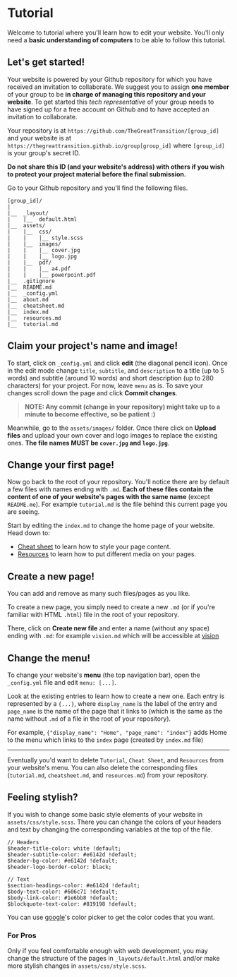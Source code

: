 # Tutorial

Welcome to tutorial where you'll learn how to edit your website. You'll only need a **basic understanding of computers** to be able to follow this tutorial.

## Let's get started!

Your website is powered by your Github repository for which you have received an invitation to collaborate. We suggest you to assign **one member** of your group to be **in charge of managing this repository and your website**. To get started this _tech representative_ of your group needs to have signed up for a free account on Github and to have accepted an invitation to collaborate.


Your repository is at `https://github.com/TheGreatTransition/[group_id]` and your website is at `https://thegreattransition.github.io/group[group_id]` where `[group_id]` is your group's secret ID.

**Do not share this ID (and your website's address) with others if you wish to protect your project material before the final submission.**



Go to your Github repository and you'll find the following files.
```
[group_id]/
|
|__  _layout/
|    |__  default.html
|__  assets/
|    |__  css/
|    |    |__ style.scss
|    |__  images/
|    |    |__ cover.jpg
|    |    |__ logo.jpg
|    |__  pdf/
|    |    |__ a4.pdf
|    |    |__ powerpoint.pdf
|__  .gitignore
|__  README.md
|__  _config.yml
|__  about.md
|__  cheatsheet.md
|__  index.md
|__  resources.md
|__  tutorial.md
```

## Claim your project's name and image!
To start, click on `_config.yml` and click **edit** (the diagonal pencil icon). Once in the edit mode change `title`, `subtitle`, and `description` to a title (up to 5 words) and subtitle (around 10 words) and short description (up to 280 characters) for your project. For now, leave `menu` as is. To save your changes scroll down the page and click **Commit changes**.

> **NOTE: Any commit (change in your repository) might take up to a minute to become effective, so be patient :)**


Meanwhile, go to the `assets/images/` folder. Once there click on **Upload files** and upload your own cover and logo images to replace the existing ones. **The file names MUST be `cover.jpg` and `logo.jpg`**.


## Change your first page!

Now go back to the root of your repository. You'll notice there are by default a few files with names ending with `.md`. **Each of these files contain the content of one of your website's pages with the same name** (except `README.me`). For example `tutorial.md` is the file behind this current page you are seeing.

Start by editing the `index.md` to change the home page of your website. Head down to:
*   [Cheat sheet](cheatsheet.md) to learn how to style your page content.
*   [Resources](resources.md) to learn how to put different media on your pages.



## Create a new page!

You can add and remove as many such files/pages as you like.

To create a new page, you simply need to create a new `.md` (or if you're familiar with HTML `.html`) file in the root of your repository.

There, click on **Create new file** and enter a name (without any space) ending with `.md`: for example `vision.md` which will be accessible at [vision](vision)


## Change the menu!

To change your website's **menu** (the top navigation bar), open the `_config.yml` file and edit `menu: [...]`.

Look at the existing entries to learn how to create a new one. Each entry is represented by a `{...}`, where `display_name` is the label of the entry and `page_name` is the name of the page that it links to (which is the same as the name without `.md` of a file in the root of your repository).

For example, `{"display_name": "Home", "page_name": "index"}` adds Home to the menu which links to the `index` page (created by `index.md` file)


* * *

Eventually you'd want to delete  `Tutorial`, `Cheat Sheet`, and `Resources` from your website's menu. You can also delete the corresponding files (`tutorial.md`, `cheatsheet.md`, and `resources.md`) from your repository.


## Feeling stylish?
If you wish to change some basic style elements of your website in `assets/css/style.scss`. There you can change the colors of your headers and text by changing the corresponding variables at the top of the file.
```
// Headers
$header-title-color: white !default;
$header-subtitle-color: #e6142d !default;
$header-bg-color: #e6142d !default;
$header-logo-border-color: black;

// Text
$section-headings-color: #e6142d !default;
$body-text-color: #606c71 !default;
$body-link-color: #1e6bb8 !default;
$blockquote-text-color: #819198 !default;
```
You can use [google](https://www.google.fr/search?q=web+color+picker)'s color picker to get the color codes that you want.

### For Pros
Only if you feel comfortable enough with web development, you may change the structure of the pages in `_layouts/default.html` and/or make more stylish changes in `assets/css/style.scss`.
